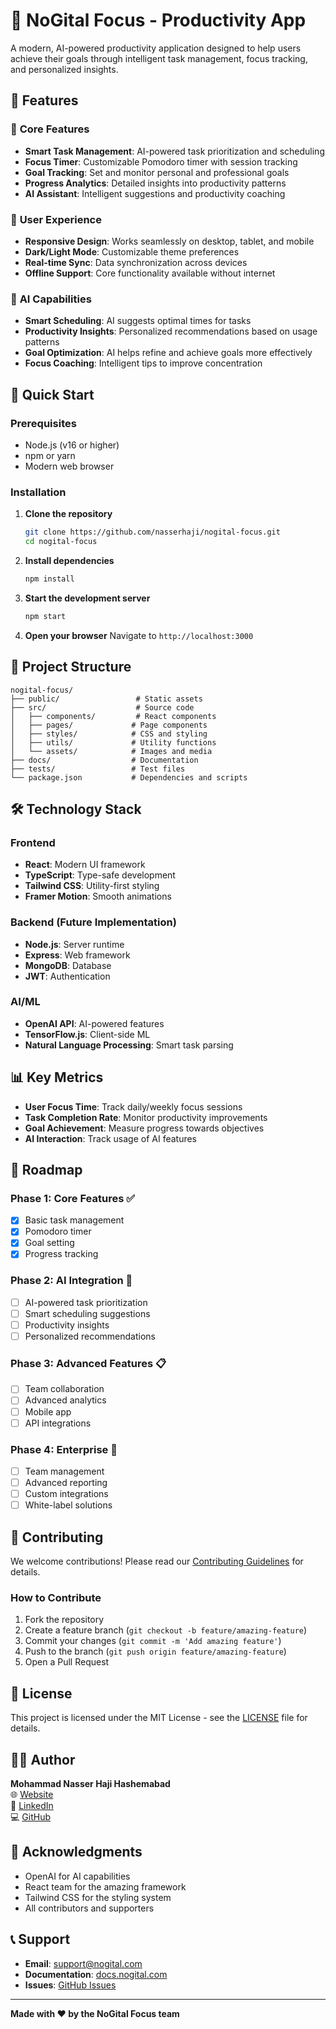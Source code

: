 # 🎯 NoGital Focus - Productivity App

A modern, AI-powered productivity application designed to help users achieve their goals through intelligent task management, focus tracking, and personalized insights.

## 🌟 Features

### 🎯 **Core Features**
- **Smart Task Management**: AI-powered task prioritization and scheduling
- **Focus Timer**: Customizable Pomodoro timer with session tracking
- **Goal Tracking**: Set and monitor personal and professional goals
- **Progress Analytics**: Detailed insights into productivity patterns
- **AI Assistant**: Intelligent suggestions and productivity coaching

### 📱 **User Experience**
- **Responsive Design**: Works seamlessly on desktop, tablet, and mobile
- **Dark/Light Mode**: Customizable theme preferences
- **Real-time Sync**: Data synchronization across devices
- **Offline Support**: Core functionality available without internet

### 🤖 **AI Capabilities**
- **Smart Scheduling**: AI suggests optimal times for tasks
- **Productivity Insights**: Personalized recommendations based on usage patterns
- **Goal Optimization**: AI helps refine and achieve goals more effectively
- **Focus Coaching**: Intelligent tips to improve concentration

## 🚀 Quick Start

### Prerequisites
- Node.js (v16 or higher)
- npm or yarn
- Modern web browser

### Installation

1. **Clone the repository**
   ```bash
   git clone https://github.com/nasserhaji/nogital-focus.git
   cd nogital-focus
   ```

2. **Install dependencies**
   ```bash
   npm install
   ```

3. **Start the development server**
   ```bash
   npm start
   ```

4. **Open your browser**
   Navigate to `http://localhost:3000`

## 📁 Project Structure

```
nogital-focus/
├── public/                 # Static assets
├── src/                    # Source code
│   ├── components/         # React components
│   ├── pages/             # Page components
│   ├── styles/            # CSS and styling
│   ├── utils/             # Utility functions
│   └── assets/            # Images and media
├── docs/                  # Documentation
├── tests/                 # Test files
└── package.json           # Dependencies and scripts
```

## 🛠️ Technology Stack

### **Frontend**
- **React**: Modern UI framework
- **TypeScript**: Type-safe development
- **Tailwind CSS**: Utility-first styling
- **Framer Motion**: Smooth animations

### **Backend** (Future Implementation)
- **Node.js**: Server runtime
- **Express**: Web framework
- **MongoDB**: Database
- **JWT**: Authentication

### **AI/ML**
- **OpenAI API**: AI-powered features
- **TensorFlow.js**: Client-side ML
- **Natural Language Processing**: Smart task parsing

## 📊 Key Metrics

- **User Focus Time**: Track daily/weekly focus sessions
- **Task Completion Rate**: Monitor productivity improvements
- **Goal Achievement**: Measure progress towards objectives
- **AI Interaction**: Track usage of AI features

## 🎯 Roadmap

### **Phase 1: Core Features** ✅
- [x] Basic task management
- [x] Pomodoro timer
- [x] Goal setting
- [x] Progress tracking

### **Phase 2: AI Integration** 🚧
- [ ] AI-powered task prioritization
- [ ] Smart scheduling suggestions
- [ ] Productivity insights
- [ ] Personalized recommendations

### **Phase 3: Advanced Features** 📋
- [ ] Team collaboration
- [ ] Advanced analytics
- [ ] Mobile app
- [ ] API integrations

### **Phase 4: Enterprise** 🔮
- [ ] Team management
- [ ] Advanced reporting
- [ ] Custom integrations
- [ ] White-label solutions

## 🤝 Contributing

We welcome contributions! Please read our [Contributing Guidelines](CONTRIBUTING.md) for details.

### **How to Contribute**
1. Fork the repository
2. Create a feature branch (`git checkout -b feature/amazing-feature`)
3. Commit your changes (`git commit -m 'Add amazing feature'`)
4. Push to the branch (`git push origin feature/amazing-feature`)
5. Open a Pull Request

## 📝 License

This project is licensed under the MIT License - see the [LICENSE](LICENSE) file for details.

## 👨‍💻 Author

**Mohammad Nasser Haji Hashemabad**  
🌐 [Website](https://mohammadnasser.com/)  
📧 [LinkedIn](https://linkedin.com/in/nasserhaji)  
💻 [GitHub](https://github.com/nasserhaji)

## 🙏 Acknowledgments

- OpenAI for AI capabilities
- React team for the amazing framework
- Tailwind CSS for the styling system
- All contributors and supporters

## 📞 Support

- **Email**: support@nogital.com
- **Documentation**: [docs.nogital.com](https://docs.nogital.com)
- **Issues**: [GitHub Issues](https://github.com/nasserhaji/nogital-focus/issues)

---

**Made with ❤️ by the NoGital Focus team** 